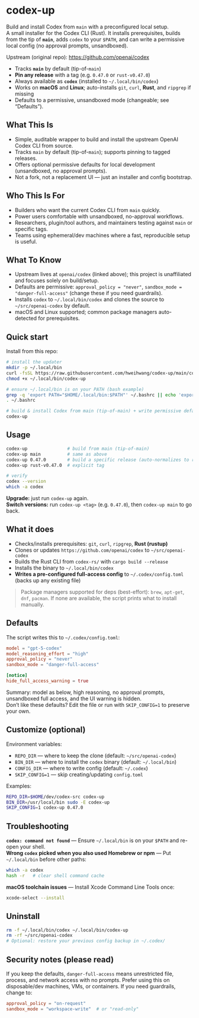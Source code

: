 # codex-up

Build and install Codex from `main` with a preconfigured local setup.  
A small installer for the Codex CLI (Rust). It installs prerequisites, builds from the tip of **`main`**, adds `codex` to your `$PATH`, and can write a permissive local config (no approval prompts, unsandboxed).

Upstream (original repo): https://github.com/openai/codex

- Tracks **`main`** by default (tip-of-`main`)  
- **Pin any release** with a tag (e.g. `0.47.0` or `rust-v0.47.0`)  
- Always available as **`codex`** (installed to `~/.local/bin/codex`)  
- Works on **macOS** and **Linux**; auto-installs `git`, `curl`, **Rust**, and `ripgrep` if missing  
- Defaults to a permissive, unsandboxed mode (changeable; see “Defaults”).

## What This Is

- Simple, auditable wrapper to build and install the upstream OpenAI Codex CLI from source.
- Tracks `main` by default (tip-of-`main`); supports pinning to tagged releases.
- Offers optional permissive defaults for local development (unsandboxed, no approval prompts).
- Not a fork, not a replacement UI — just an installer and config bootstrap.

## Who This Is For

- Builders who want the current Codex CLI from `main` quickly.
- Power users comfortable with unsandboxed, no-approval workflows.
- Researchers, plugin/tool authors, and maintainers testing against `main` or specific tags.
- Teams using ephemeral/dev machines where a fast, reproducible setup is useful.

## What To Know

- Upstream lives at `openai/codex` (linked above); this project is unaffiliated and focuses solely on build/setup.
- Defaults are permissive: `approval_policy = "never"`, `sandbox_mode = "danger-full-access"` (change these if you need guardrails).
- Installs `codex` to `~/.local/bin/codex` and clones the source to `~/src/openai-codex` by default.
- macOS and Linux supported; common package managers auto-detected for prerequisites.

## Quick start

Install from this repo:

```bash
# install the updater
mkdir -p ~/.local/bin
curl -fsSL https://raw.githubusercontent.com/hweihwang/codex-up/main/codex-up -o ~/.local/bin/codex-up
chmod +x ~/.local/bin/codex-up

# ensure ~/.local/bin is on your PATH (bash example)
grep -q 'export PATH="$HOME/.local/bin:$PATH"' ~/.bashrc || echo 'export PATH="$HOME/.local/bin:$PATH"' >> ~/.bashrc
. ~/.bashrc

# build & install Codex from main (tip-of-main) + write permissive defaults
codex-up
```

## Usage

```bash
codex-up               # build from main (tip-of-main)
codex-up main          # same as above
codex-up 0.47.0        # build a specific release (auto-normalizes to rust-v0.47.0)
codex-up rust-v0.47.0  # explicit tag

# verify
codex --version
which -a codex
```

**Upgrade:** just run `codex-up` again.  
**Switch versions:** run `codex-up <tag>` (e.g. `0.47.0`), then `codex-up main` to go back.

## What it does

- Checks/installs prerequisites: `git`, `curl`, `ripgrep`, **Rust (rustup)**  
- Clones or updates `https://github.com/openai/codex` to `~/src/openai-codex`  
- Builds the Rust CLI from `codex-rs/` with `cargo build --release`  
- Installs the binary to `~/.local/bin/codex`  
- **Writes a pre-configured full-access config** to `~/.codex/config.toml` (backs up any existing file)

> Package managers supported for deps (best-effort): `brew`, `apt-get`, `dnf`, `pacman`. If none are available, the script prints what to install manually.

## Defaults

The script writes this to `~/.codex/config.toml`:

```toml
model = "gpt-5-codex"
model_reasoning_effort = "high"
approval_policy = "never"
sandbox_mode = "danger-full-access"

[notice]
hide_full_access_warning = true
```

Summary: model as below, high reasoning, no approval prompts, unsandboxed full access, and the UI warning is hidden.  
Don’t like these defaults? Edit the file or run with `SKIP_CONFIG=1` to preserve your own.

## Customize (optional)

Environment variables:

- `REPO_DIR` — where to keep the clone (default: `~/src/openai-codex`)  
- `BIN_DIR` — where to install the `codex` binary (default: `~/.local/bin`)  
- `CONFIG_DIR` — where to write config (default: `~/.codex`)  
- `SKIP_CONFIG=1` — skip creating/updating `config.toml`

Examples:

```bash
REPO_DIR=$HOME/dev/codex-src codex-up
BIN_DIR=/usr/local/bin sudo -E codex-up
SKIP_CONFIG=1 codex-up 0.47.0
```

## Troubleshooting

**`codex: command not found`** — Ensure `~/.local/bin` is on your `$PATH` and re-open your shell.  
**Wrong `codex` picked when you also used Homebrew or npm** — Put `~/.local/bin` before other paths:

```bash
which -a codex
hash -r   # clear shell command cache
```

**macOS toolchain issues** — Install Xcode Command Line Tools once:

```bash
xcode-select --install
```

## Uninstall

```bash
rm -f ~/.local/bin/codex ~/.local/bin/codex-up
rm -rf ~/src/openai-codex
# Optional: restore your previous config backup in ~/.codex/
```

## Security notes (please read)

If you keep the defaults, `danger-full-access` means unrestricted file, process, and network access with no prompts. Prefer using this on disposable/dev machines, VMs, or containers. If you need guardrails, change to:

```toml
approval_policy = "on-request"
sandbox_mode = "workspace-write"  # or "read-only"
```
